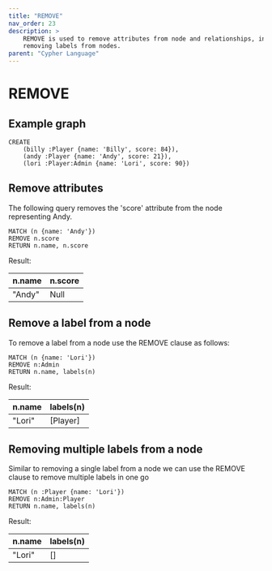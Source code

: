```yaml
---
title: "REMOVE"
nav_order: 23
description: >
    REMOVE is used to remove attributes from node and relationships, in addition to
    removing labels from nodes.
parent: "Cypher Language"
---
```


# REMOVE

## Example graph

```cypher
CREATE
    (billy :Player {name: 'Billy', score: 84}),
    (andy :Player {name: 'Andy', score: 21}),
    (lori :Player:Admin {name: 'Lori', score: 90})
```

## Remove attributes

The following query removes the 'score' attribute from the node
representing Andy.

```cypher
MATCH (n {name: 'Andy'})
REMOVE n.score
RETURN n.name, n.score
```

Result:

|n.name|n.score|
|------|-------|
|"Andy"| Null  |


## Remove a label from a node

To remove a label from a node use the REMOVE clause as follows:

```cypher
MATCH (n {name: 'Lori'})
REMOVE n:Admin
RETURN n.name, labels(n)
```

Result:

|n.name|labels(n)|
|------|--------|
|"Lori"|[Player]|


## Removing multiple labels from a node

Similar to removing a single label from a node we can use the REMOVE clause
to remove multiple labels in one go

```cypher
MATCH (n :Player {name: 'Lori'})
REMOVE n:Admin:Player
RETURN n.name, labels(n)
```

Result:

|n.name|labels(n)|
|------|--------|
|"Lori"|[]      |
